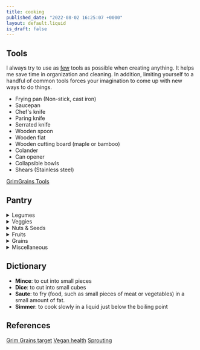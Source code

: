 ```yaml
---
title: cooking
published_date: "2022-08-02 16:25:07 +0000"
layout: default.liquid
is_draft: false
---
```

## Tools

I always try to use as [few](./lifestyle.html) tools as possible when creating anything. It helps me save time in organization and cleaning. In addition, limiting yourself to a handful of common tools forces your imagination to come up with new ways to do things.

- Frying pan (Non-stick, cast iron)
- Saucepan
- Chef's knife
- Paring knife
- Serrated knife
- Wooden spoon
- Wooden flat
- Wooden cutting board (maple or bamboo)
- Colander
- Can opener
- Collapsible bowls
- Shears (Stainless steel)

<a href="https://grimgrains.com/site/tools.html" target='_blank'>GrimGrains Tools</a>

## Pantry

<details>
<summary> Legumes </summary>

  - Peanuts
  - Soy beans
  - Lentils
  - Chickpeas
  - Black beans
  - Tofu
  - Tempeh
  - Quinoa

</details>

<details>
<summary> Veggies </summary>

  - Carrots
  - Potatoes
  - Green & red pepper
  - Spinach
  - Broccoli
  - Leek
  - Zucchini
  - Lettuce
  - Cucumber
  - Cauliflower
  - Green beans
  - Tomatoes
  - Peas
  - Kale
  - Sweet potatoes
  - Onion
  - Garlic
  - Vegetable broth
  - Celery

</details>

<details>
<summary> Nuts & Seeds </summary>

  - Walnuts
  - Chia
  - Cashew
  - Almonds
  - Flax seed
  - Sunflower seeds
  - Tahini (sesame seeds)

  </details>

<details>
<summary> Fruits </summary>

  - Pear
  - Banana
  - Apple
  - Watermelon
  - Plum
  - Cherry
  - Cranberries
  - Strawberries
  - Grapes
  - Persimmon

  </details>

<details>
<summary> Grains </summary>

  - Brown rice
  - Basmati rice
  - Rye bread
  - Wheat
  - Spelt
  - Oats

  </details>

<details>
<summary> Miscellaneous </summary>

  - Extra virgin olive oil
  - Sesame oil
  - Balsamic vinegar
  - Soy milk (fortified)
  - Mushrooms
  - Iodized salt
  - Ras el Hanout
  - Provenzal Herbs
  - Smoked paprika
  - Cumin

</details>

## Dictionary

- **Mince**: to cut into small pieces
- **Dice**: to cut into small cubes
- **Saute**: to fry (food, such as small pieces of meat or vegetables) in a small amount of fat.
- **Simmer**: to cook slowly in a liquid just below the boiling point

## References
  
[Grim Grains target](https://grimgrains.com/)
[Vegan health](https://veganhealth.org/)
[Sprouting](https://grimgrains.com/site/sprouting.html)

